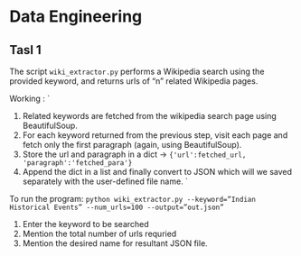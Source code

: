 # Data Engineering 

## Tasl 1 
The script `wiki_extractor.py` performs a Wikipedia search using the provided keyword, and returns urls of “n” related Wikipedia pages.

Working : 
`
1. Related keywords are fetched from the wikipedia search page using BeautifulSoup.
2. For each keyword returned from the previous step, visit each page and fetch only the first paragraph (again, using BeautifulSoup).
3. Store the url and paragraph in a dict -> `{'url':fetched_url, 'paragraph':'fetched_para'}`
4. Append the dict in a list and finally convert to JSON which will we saved separately with the user-defined file name. 
`

To run the program:
`
python wiki_extractor.py --keyword=”Indian Historical Events” --num_urls=100
--output=”out.json”
`
1. Enter the keyword to be searched
2. Mention the total number of urls requried
3. Mention the desired name for resultant JSON file.